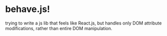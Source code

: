 # behave.js!

trying to write a js lib that feels like React.js, but handles only DOM attribute modifications, rather than entire DOM manipulation.
